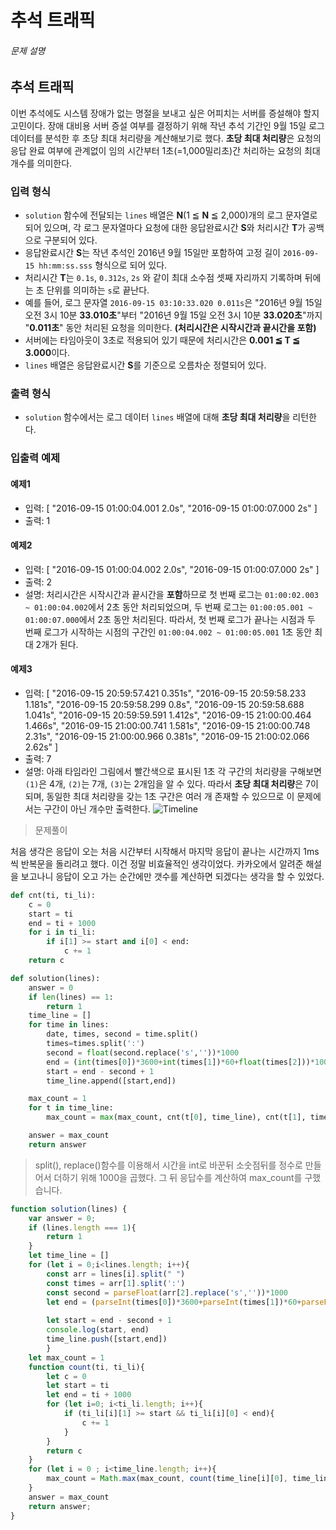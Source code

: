 # 추석 트래픽

###### 문제 설명

## 추석 트래픽

이번 추석에도 시스템 장애가 없는 명절을 보내고 싶은 어피치는 서버를 증설해야 할지 고민이다. 장애 대비용 서버 증설 여부를 결정하기 위해 작년 추석 기간인 9월 15일 로그 데이터를 분석한 후 초당 최대 처리량을 계산해보기로 했다. **초당 최대 처리량**은 요청의 응답 완료 여부에 관계없이 임의 시간부터 1초(=1,000밀리초)간 처리하는 요청의 최대 개수를 의미한다.

### 입력 형식

- `solution` 함수에 전달되는 `lines` 배열은 **N**(1 ≦ **N** ≦ 2,000)개의 로그 문자열로 되어 있으며, 각 로그 문자열마다 요청에 대한 응답완료시간 **S**와 처리시간 **T**가 공백으로 구분되어 있다.
- 응답완료시간 **S**는 작년 추석인 2016년 9월 15일만 포함하여 고정 길이 `2016-09-15 hh:mm:ss.sss` 형식으로 되어 있다.
- 처리시간 **T**는 `0.1s`, `0.312s`, `2s` 와 같이 최대 소수점 셋째 자리까지 기록하며 뒤에는 초 단위를 의미하는 `s`로 끝난다.
- 예를 들어, 로그 문자열 `2016-09-15 03:10:33.020 0.011s`은 "2016년 9월 15일 오전 3시 10분 **33.010초**"부터 "2016년 9월 15일 오전 3시 10분 **33.020초**"까지 "**0.011초**" 동안 처리된 요청을 의미한다. **(처리시간은 시작시간과 끝시간을 포함)**
- 서버에는 타임아웃이 3초로 적용되어 있기 때문에 처리시간은 **0.001 ≦ T ≦ 3.000**이다.
- `lines` 배열은 응답완료시간 **S**를 기준으로 오름차순 정렬되어 있다.

### 출력 형식

- `solution` 함수에서는 로그 데이터 `lines` 배열에 대해 **초당 최대 처리량**을 리턴한다.

### 입출력 예제

#### 예제1

- 입력: [
  "2016-09-15 01:00:04.001 2.0s",
  "2016-09-15 01:00:07.000 2s"
  ]
- 출력: 1

#### 예제2

- 입력: [
  "2016-09-15 01:00:04.002 2.0s",
  "2016-09-15 01:00:07.000 2s"
  ]
- 출력: 2
- 설명: 처리시간은 시작시간과 끝시간을 **포함**하므로
  첫 번째 로그는 `01:00:02.003 ~ 01:00:04.002`에서 2초 동안 처리되었으며,
  두 번째 로그는 `01:00:05.001 ~ 01:00:07.000`에서 2초 동안 처리된다.
  따라서, 첫 번째 로그가 끝나는 시점과 두 번째 로그가 시작하는 시점의 구간인 `01:00:04.002 ~ 01:00:05.001` 1초 동안 최대 2개가 된다.

#### 예제3

- 입력: [
  "2016-09-15 20:59:57.421 0.351s",
  "2016-09-15 20:59:58.233 1.181s",
  "2016-09-15 20:59:58.299 0.8s",
  "2016-09-15 20:59:58.688 1.041s",
  "2016-09-15 20:59:59.591 1.412s",
  "2016-09-15 21:00:00.464 1.466s",
  "2016-09-15 21:00:00.741 1.581s",
  "2016-09-15 21:00:00.748 2.31s",
  "2016-09-15 21:00:00.966 0.381s",
  "2016-09-15 21:00:02.066 2.62s"
  ]
- 출력: 7
- 설명: 아래 타임라인 그림에서 빨간색으로 표시된 1초 각 구간의 처리량을 구해보면 `(1)`은 4개, `(2)`는 7개, `(3)`는 2개임을 알 수 있다. 따라서 **초당 최대 처리량**은 7이 되며, 동일한 최대 처리량을 갖는 1초 구간은 여러 개 존재할 수 있으므로 이 문제에서는 구간이 아닌 개수만 출력한다.
  ![Timeline](http://t1.kakaocdn.net/welcome2018/chuseok-01-v5.png)

> 문제풀이

처음 생각은 응답이 오는 처음 시간부터 시작해서 마지막 응답이 끝나는 시간까지 1ms 씩 반복문을 돌리려고 했다. 이건 정말 비효율적인 생각이었다. 카카오에서 알려준 해설을 보고나니 응답이 오고 가는 순간에만 갯수를 계산하면 되겠다는 생각을 할 수 있었다. 

```python
def cnt(ti, ti_li):
    c = 0
    start = ti
    end = ti + 1000
    for i in ti_li:
        if i[1] >= start and i[0] < end:
            c += 1
    return c

def solution(lines):
    answer = 0
    if len(lines) == 1:
        return 1
    time_line = []
    for time in lines:
        date, times, second = time.split()
        times=times.split(':')
        second = float(second.replace('s',''))*1000
        end = (int(times[0])*3600+int(times[1])*60+float(times[2]))*1000
        start = end - second + 1
        time_line.append([start,end])

    max_count = 1
    for t in time_line:
        max_count = max(max_count, cnt(t[0], time_line), cnt(t[1], time_line))

    answer = max_count
    return answer
```

>split(), replace()함수를 이용해서 시간을 int로 바꾼뒤 소숫점뒤를 정수로 만들어서 더하기 위해 1000을 곱했다. 그 뒤 응답수를 계산하여 max_count를 구했습니다. 

```javascript
function solution(lines) {
    var answer = 0;
    if (lines.length === 1){
        return 1
    }
    let time_line = []
    for (let i = 0;i<lines.length; i++){
        const arr = lines[i].split(" ")
        const times = arr[1].split(':')
        const second = parseFloat(arr[2].replace('s',''))*1000
        let end = (parseInt(times[0])*3600+parseInt(times[1])*60+parseFloat(times[2]))*1000
        
        let start = end - second + 1
        console.log(start, end)
        time_line.push([start,end])
        }
    let max_count = 1
    function count(ti, ti_li){
        let c = 0
        let start = ti
        let end = ti + 1000
        for (let i=0; i<ti_li.length; i++){
            if (ti_li[i][1] >= start && ti_li[i][0] < end){
                c += 1
            }
        }
        return c
    }
    for (let i = 0 ; i<time_line.length; i++){
        max_count = Math.max(max_count, count(time_line[i][0], time_line), count(time_line[i][1], time_line))
    }
    answer = max_count
    return answer;
}
```

